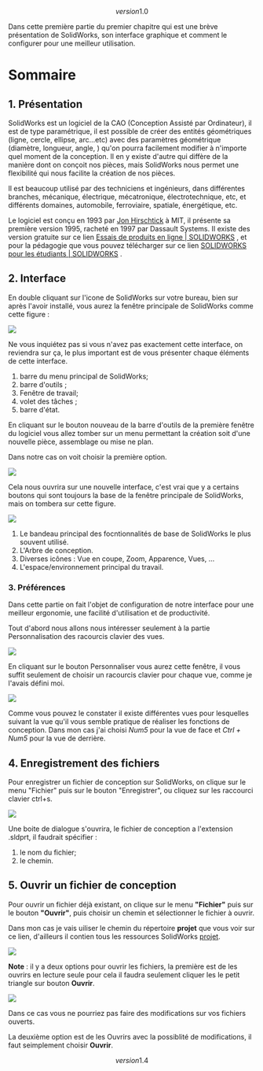 $$version 1.0$$

Dans cette première partie du premier chapitre qui est une brève présentation de SolidWorks, son interface graphique et comment le configurer pour une meilleur utilisation.

# Sommaire

## 1. Présentation

SolidWorks est un logiciel de la CAO (Conception Assisté par Ordinateur), il est de type paramétrique, il est possible de créer des entités géométriques (ligne, cercle, ellipse, arc...etc) avec des paramètres géométrique (diamètre, longueur, angle, ) qu'on pourra facilement modifier à n'importe quel moment de la conception. Il en y existe d'autre qui diffère de la manière dont on conçoit nos pièces, mais SolidWorks nous permet une flexibilité qui nous facilite la création de nos pièces.

Il est beaucoup utilisé par des techniciens et ingénieurs, dans différentes branches, mécanique, électrique, mécatronique, électrotechnique, etc, et différents domaines, automobile, ferroviaire, spatiale, énergétique, etc.

Le logiciel est conçu en 1993 par [Jon Hirschtick](https://en.wikipedia.org/wiki/Jon_Hirschtick) à MIT, il présente sa première version 1995, racheté en 1997 par Dassault Systems. II existe des version gratuite   sur ce lien  [Essais de produits en ligne | SOLIDWORKS](https://www.solidworks.com/fr/online-product-trials)   , et  pour la pédagogie que vous pouvez télécharger sur ce lien  [SOLIDWORKS pour les étudiants | SOLIDWORKS](https://www.solidworks.com/fr/product/students) .    

## 2. Interface

En double cliquant sur l'icone de SolidWorks sur votre bureau, bien sur après l'avoir installé, vous aurez la fenêtre principale de SolidWorks comme cette figure :

![](../Attachements/interface_premiere.JPG)

Ne vous inquiétez pas si vous n'avez pas exactement cette interface, on reviendra sur ça, le plus important est de vous présenter chaque éléments de cette interface.

1. barre du menu principal de SolidWorks;
2. barre d'outils ;
3. Fenêtre de travail;
4. volet des tâches ; 
5. barre d'état.

En cliquant sur le bouton nouveau de la barre d'outils de la première fenêtre du logiciel  vous allez tomber sur un menu permettant la création soit d'une nouvelle pièce, assemblage ou mise ne plan.

Dans notre cas on voit choisir la première option.

![](../Attachements/interface_nouveau.JPG)

Cela nous ouvrira sur une nouvelle interface, c'est vrai que y a certains boutons qui sont toujours la base de la fenêtre principale de SolidWorks, mais on tombera sur cette figure.

![](../Attachements/interface.JPG)

1. Le bandeau principal des focntionnalités de base de SolidWorks le plus souvent utilisé.
2. L'Arbre de conception.
3. Diverses icônes : Vue en coupe, Zoom, Apparence, Vues, ...
4. L'espace/environnement  principal du travail.

### 3. Préférences

Dans cette partie on fait l'objet de configuration de notre interface pour une meilleur ergonomie, une facilité d'utilisation et de productivité.

Tout d'abord nous allons nous intéresser seulement à la partie Personnalisation des racourcis clavier des vues.

![](../Attachements/interface_personnaliser.jpg)

En cliquant sur le bouton Personnaliser vous aurez cette fenêtre, il vous suffit seulement de choisir un racourcis clavier pour chaque vue, comme je l'avais défini moi.

![](../Attachements/interface_personnaliser_vues.jpg)

Comme vous pouvez le constater il existe différentes vues pour lesquelles suivant la vue qu'il vous semble pratique de réaliser les fonctions de conception. Dans mon cas j'ai choisi _Num5_ pour la vue de face et _Ctrl + Num5_ pour la vue de derrière.

## 4. Enregistrement des fichiers

Pour enregistrer un fichier de conception sur SolidWorks, on clique sur le menu "Fichier" puis sur le  bouton "Enregistrer", ou cliquez sur les raccourci clavier ctrl+s.

![](../Attachements/enregistrer_piece.jpg)

Une boite de dialogue s'ouvrira, le fichier de conception a l'extension .sldprt, il faudrait spécifier :

1. le nom du fichier;
2. le chemin.

## 5. Ouvrir un fichier de conception

Pour ouvrir un fichier déjà existant, on clique sur le menu **"Fichier"** puis sur le bouton **"Ouvrir"**, puis choisir un chemin et sélectionner le fichier à ouvrir.

Dans mon cas je vais uiliser le chemin du répertoire **projet** que vous voir sur ce lien, d'ailleurs il contien tous les ressources SolidWorks [projet](..\..\projet).

![](../Attachements/ouvrir_fichier.jpg)



**Note** : il y a deux options pour ouvrir les fichiers, la première est de les ouvrirs en lecture seule pour cela il faudra seulement cliquer les le petit triangle sur bouton **Ouvrir**.

![](..\Attachements\interface_lecture_seule.jpg)

Dans ce cas vous ne pourriez pas faire des modifications sur vos fichiers ouverts.

La deuxième option est de les Ouvrirs avec la possiblité de modifications, il faut seimplement choisir **Ouvrir**.

 

$$version 1.4$$
